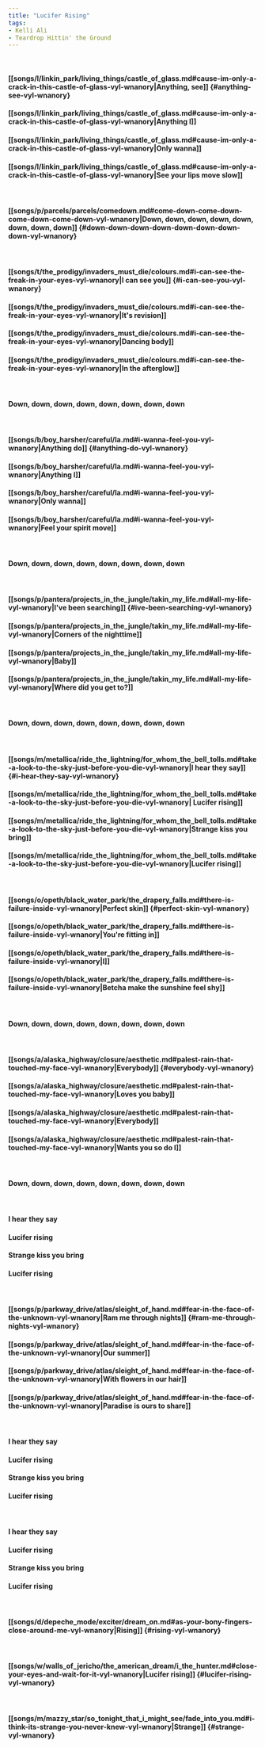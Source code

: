 ```yaml
---
title: "Lucifer Rising"
tags:
- Kelli Ali
- Teardrop Hittin' the Ground
---
```

&nbsp;
#### [[songs/l/linkin_park/living_things/castle_of_glass.md#cause-im-only-a-crack-in-this-castle-of-glass-vyl-wnanory|Anything, see]] {#anything-see-vyl-wnanory}
#### [[songs/l/linkin_park/living_things/castle_of_glass.md#cause-im-only-a-crack-in-this-castle-of-glass-vyl-wnanory|Anything I]]
#### [[songs/l/linkin_park/living_things/castle_of_glass.md#cause-im-only-a-crack-in-this-castle-of-glass-vyl-wnanory|Only wanna]]
#### [[songs/l/linkin_park/living_things/castle_of_glass.md#cause-im-only-a-crack-in-this-castle-of-glass-vyl-wnanory|See your lips move slow]]
&nbsp;
#### [[songs/p/parcels/parcels/comedown.md#come-down-come-down-come-down-come-down-vyl-wnanory|Down, down, down, down, down, down, down, down]] {#down-down-down-down-down-down-down-down-vyl-wnanory}
&nbsp;
#### [[songs/t/the_prodigy/invaders_must_die/colours.md#i-can-see-the-freak-in-your-eyes-vyl-wnanory|I can see you]] {#i-can-see-you-vyl-wnanory}
#### [[songs/t/the_prodigy/invaders_must_die/colours.md#i-can-see-the-freak-in-your-eyes-vyl-wnanory|It's revision]]
#### [[songs/t/the_prodigy/invaders_must_die/colours.md#i-can-see-the-freak-in-your-eyes-vyl-wnanory|Dancing body]]
#### [[songs/t/the_prodigy/invaders_must_die/colours.md#i-can-see-the-freak-in-your-eyes-vyl-wnanory|In the afterglow]]
&nbsp;
#### Down, down, down, down, down, down, down, down
&nbsp;
#### [[songs/b/boy_harsher/careful/la.md#i-wanna-feel-you-vyl-wnanory|Anything do]] {#anything-do-vyl-wnanory}
#### [[songs/b/boy_harsher/careful/la.md#i-wanna-feel-you-vyl-wnanory|Anything I]]
#### [[songs/b/boy_harsher/careful/la.md#i-wanna-feel-you-vyl-wnanory|Only wanna]]
#### [[songs/b/boy_harsher/careful/la.md#i-wanna-feel-you-vyl-wnanory|Feel your spirit move]]
&nbsp;
#### Down, down, down, down, down, down, down, down
&nbsp;
#### [[songs/p/pantera/projects_in_the_jungle/takin_my_life.md#all-my-life-vyl-wnanory|I've been searching]] {#ive-been-searching-vyl-wnanory}
#### [[songs/p/pantera/projects_in_the_jungle/takin_my_life.md#all-my-life-vyl-wnanory|Corners of the nighttime]]
#### [[songs/p/pantera/projects_in_the_jungle/takin_my_life.md#all-my-life-vyl-wnanory|Baby]]
#### [[songs/p/pantera/projects_in_the_jungle/takin_my_life.md#all-my-life-vyl-wnanory|Where did you get to?]]
&nbsp;
#### Down, down, down, down, down, down, down, down
&nbsp;
#### [[songs/m/metallica/ride_the_lightning/for_whom_the_bell_tolls.md#take-a-look-to-the-sky-just-before-you-die-vyl-wnanory|I hear they say]] {#i-hear-they-say-vyl-wnanory}
#### [[songs/m/metallica/ride_the_lightning/for_whom_the_bell_tolls.md#take-a-look-to-the-sky-just-before-you-die-vyl-wnanory| Lucifer rising]]
#### [[songs/m/metallica/ride_the_lightning/for_whom_the_bell_tolls.md#take-a-look-to-the-sky-just-before-you-die-vyl-wnanory|Strange kiss you bring]]
#### [[songs/m/metallica/ride_the_lightning/for_whom_the_bell_tolls.md#take-a-look-to-the-sky-just-before-you-die-vyl-wnanory|Lucifer rising]]
&nbsp;
#### [[songs/o/opeth/black_water_park/the_drapery_falls.md#there-is-failure-inside-vyl-wnanory|Perfect skin]] {#perfect-skin-vyl-wnanory}
#### [[songs/o/opeth/black_water_park/the_drapery_falls.md#there-is-failure-inside-vyl-wnanory|You're fitting in]]
#### [[songs/o/opeth/black_water_park/the_drapery_falls.md#there-is-failure-inside-vyl-wnanory|I]]
#### [[songs/o/opeth/black_water_park/the_drapery_falls.md#there-is-failure-inside-vyl-wnanory|Betcha make the sunshine feel shy]]
&nbsp;
#### Down, down, down, down, down, down, down, down
&nbsp;
#### [[songs/a/alaska_highway/closure/aesthetic.md#palest-rain-that-touched-my-face-vyl-wnanory|Everybody]] {#everybody-vyl-wnanory}
#### [[songs/a/alaska_highway/closure/aesthetic.md#palest-rain-that-touched-my-face-vyl-wnanory|Loves you baby]]
#### [[songs/a/alaska_highway/closure/aesthetic.md#palest-rain-that-touched-my-face-vyl-wnanory|Everybody]]
#### [[songs/a/alaska_highway/closure/aesthetic.md#palest-rain-that-touched-my-face-vyl-wnanory|Wants you   so do I]]
&nbsp;
#### Down, down, down, down, down, down, down, down
&nbsp;
#### I hear they say
####  Lucifer rising 
#### Strange kiss you bring
#### Lucifer rising
&nbsp;
#### [[songs/p/parkway_drive/atlas/sleight_of_hand.md#fear-in-the-face-of-the-unknown-vyl-wnanory|Ram me through nights]] {#ram-me-through-nights-vyl-wnanory}
#### [[songs/p/parkway_drive/atlas/sleight_of_hand.md#fear-in-the-face-of-the-unknown-vyl-wnanory|Our summer]]
#### [[songs/p/parkway_drive/atlas/sleight_of_hand.md#fear-in-the-face-of-the-unknown-vyl-wnanory|With flowers in our hair]]
#### [[songs/p/parkway_drive/atlas/sleight_of_hand.md#fear-in-the-face-of-the-unknown-vyl-wnanory|Paradise is ours to share]]
&nbsp;
#### I hear they say
####  Lucifer rising 
#### Strange kiss you bring
#### Lucifer rising
&nbsp;
#### I hear they say
####  Lucifer rising 
#### Strange kiss you bring
#### Lucifer rising
&nbsp;
#### [[songs/d/depeche_mode/exciter/dream_on.md#as-your-bony-fingers-close-around-me-vyl-wnanory|Rising]] {#rising-vyl-wnanory}
&nbsp;
#### [[songs/w/walls_of_jericho/the_american_dream/i_the_hunter.md#close-your-eyes-and-wait-for-it-vyl-wnanory|Lucifer rising]] {#lucifer-rising-vyl-wnanory}
&nbsp;
#### [[songs/m/mazzy_star/so_tonight_that_i_might_see/fade_into_you.md#i-think-its-strange-you-never-knew-vyl-wnanory|Strange]] {#strange-vyl-wnanory}
